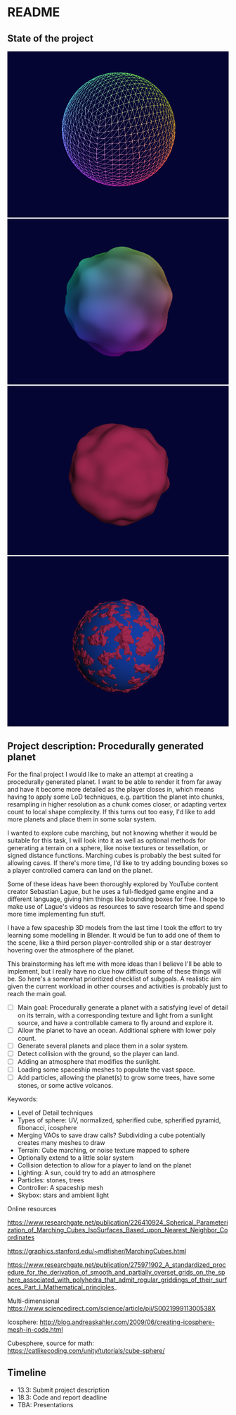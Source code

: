 # README

## State of the project

![Generate a cubesphere, vertices should be quite evenly distributed](report/images/cubesphere-wf.png)
![Added noise to displace the vertices](report/images/cubesphere-w-vertex-noise.png)
![Computed normals, but struggling with seams](report/images/cubesphere-w-noise-normal-seam.png)
![Apply noise and add an additional sphere as an ocean](report/images/red-planet-w-ocean.png)

## Project description: Procedurally generated planet

For the final project I would like to make an attempt at creating a procedurally generated planet. I want to be able to render it from far away and have it become more detailed as the player closes in, which means having to apply some LoD techniques, e.g. partition the planet into chunks, resampling in higher resolution as a chunk comes closer, or adapting vertex count to local shape complexity. If this turns out too easy, I'd like to add more planets and place them in some solar system.

I wanted to explore cube marching, but not knowing whether it would be suitable for this task, I will look into it as well as optional methods for generating a terrain on a sphere, like noise textures or tessellation, or signed distance functions. Marching cubes is probably the best suited for allowing caves. If there's more time, I'd like to try adding bounding boxes so a player controlled camera can land on the planet.

Some of these ideas have been thoroughly explored by YouTube content creator Sebastian Lague, but he uses a full-fledged game engine and a different language, giving him things like bounding boxes for free. I hope to make use of Lague's videos as resources to save research time and spend more time implementing fun stuff.

I have a few spaceship 3D models from the last time I took the effort to try learning some modelling in Blender. It would be fun to add one of them to the scene, like a third person player-controlled ship or a star destroyer hovering over the atmosphere of the planet.

This brainstorming has left me with more ideas than I believe I'll be able to implement, but I really have no clue how difficult some of these things will be. So here's a somewhat prioritized checklist of subgoals. A realistic aim given the current workload in other courses and activities is probably just to reach the main goal.

- [ ] Main goal: Procedurally generate a planet with a satisfying level of detail on its terrain, with a corresponding texture and light from a sunlight source, and have a controllable camera to fly around and explore it.
- [ ] Allow the planet to have an ocean. Additional sphere with lower poly count.
- [ ] Generate several planets and place them in a solar system.
- [ ] Detect collision with the ground, so the player can land.
- [ ] Adding an atmosphere that modifies the sunlight.
- [ ] Loading some spaceship meshes to populate the vast space.
- [ ] Add particles, allowing the planet(s) to grow some trees, have some stones, or some active volcanos.

Keywords:
* Level of Detail techniques
* Types of sphere: UV, normalized, spherified cube, spherified pyramid, fibonacci, icosphere
* Merging VAOs to save draw calls? Subdividing a cube potentially creates many meshes to draw
* Terrain: Cube marching, or noise texture mapped to sphere
* Optionally extend to a little solar system
* Collision detection to allow for a player to land on the planet
* Lighting: A sun, could try to add an atmosphere
* Particles: stones, trees
* Controller: A spaceship mesh
* Skybox: stars and ambient light

Online resources

https://www.researchgate.net/publication/226410924_Spherical_Parameterization_of_Marching_Cubes_IsoSurfaces_Based_upon_Nearest_Neighbor_Coordinates

https://graphics.stanford.edu/~mdfisher/MarchingCubes.html

https://www.researchgate.net/publication/275971902_A_standardized_procedure_for_the_derivation_of_smooth_and_partially_overset_grids_on_the_sphere_associated_with_polyhedra_that_admit_regular_griddings_of_their_surfaces_Part_I_Mathematical_principles_

Multi-dimensional https://www.sciencedirect.com/science/article/pii/S002199911300538X


Icosphere: http://blog.andreaskahler.com/2009/06/creating-icosphere-mesh-in-code.html

Cubesphere, source for math: https://catlikecoding.com/unity/tutorials/cube-sphere/


## Timeline

* 13.3: Submit project description
* 18.3: Code and report deadline
* TBA: Presentations